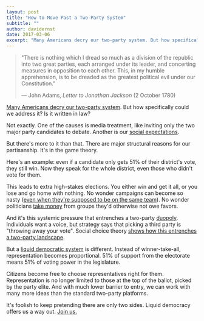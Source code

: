 ```yaml
---
layout: post
title: "How to Move Past a Two-Party System"
subtitle: ""
author: davidernst
date: 2017-03-06
excerpt: "Many Americans decry our two-party system. But how specifically could we address it? Is it written in law?"
---
```


> "There is nothing which I dread so much as a division of the republic into two great parties, each arranged under its leader, and concerting measures in opposition to each other. This, in my humble apprehension, is to be dreaded as the greatest political evil under our Constitution."
>
> — John Adams, _Letter to Jonathan Jackson_ (2 October 1780)

[Many Americans decry our two-party system](https://twitter.com/search?q=%22two%20party%22&src=typd). But how specifically could we address it? Is it written in law?

Not exactly. One of the causes is media treatment, like inviting only the two major party candidates to debate. Another is our [social expectations](https://www.nolabels.org/).

But there's more to it than that. There are major structural reasons for our partisanship. It's in the game theory.

Here's an example: even if a candidate only gets 51% of their district's vote, they still win. Now they speak for the whole district, even those who didn't vote for them.

This leads to extra high-stakes elections. You either win and get it all, or you lose and go home with nothing. No wonder campaigns can become so nasty ([even when they're supposed to be on the same team](http://www.sfexaminer.com/brutal-election-warfare-scott-wiener-jane-kim-champion-meaningful-campaign-finance-reform/)). No wonder politicians [take money](https://www.opensecrets.org/) from groups they'd otherwise not owe favors.

And it's this systemic pressure that entrenches a two-party [duopoly](/assets/article_images/2017-03-06-how-to-move-past-two-parties/duopoly.gif). Individuals want a voice, but strategy says that picking a third party is "throwing away your vote". Social choice theory [shows how this entrenches a two-party landscape](http://zesty.ca/voting/sim/).

But a [liquid democratic system](/2016/09/21/what-is-liquid-democracy/) is different. Instead of winner-take-all, representation becomes proportional. 51% of support from the electorate means 51% of voting power in the legislature.

Citizens become free to choose representatives right for them. Representation is no longer limited to those at the top of the ballot, picked by the party elite. And with much lower barrier to entry, we can work with many more ideas than the standard two-party platforms.

It's foolish to keep pretending there are only two sides. Liquid democracy offers us a way out. [Join us.](https://join.liquid.vote)
